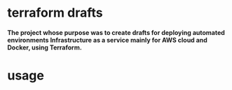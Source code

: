 # terraform drafts
#### The project whose purpose was to create drafts for deploying automated environments Infrastructure as a service mainly for AWS cloud and  Docker, using Terraform.

# usage 
